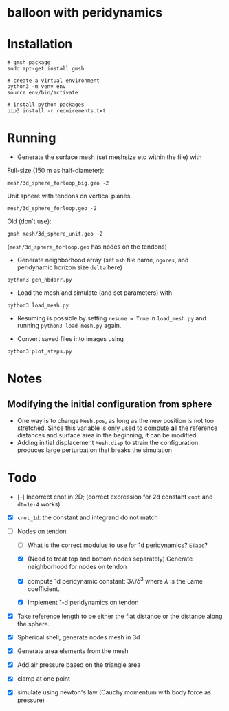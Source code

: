# balloon with peridynamics

# Installation
```
# gmsh package
sudo apt-get install gmsh

# create a virtual environment
python3 -m venv env
source env/bin/activate

# install python packages
pip3 install -r requirements.txt
```

# Running

- Generate the surface mesh (set meshsize etc within the file) with

Full-size (150 m as half-diameter):
```
mesh/3d_sphere_forloop_big.geo -2 
```

Unit sphere with tendons on vertical planes
```
mesh/3d_sphere_forloop.geo -2
```

Old (don't use):
```
gmsh mesh/3d_sphere_unit.geo -2
```
(`mesh/3d_sphere_forloop.geo` has nodes on the tendons)

- Generate neighborhood array (set `msh` file name, `ngores`, and peridynamic horizon size `delta` here)
```
python3 gen_nbdarr.py
```
* Load the mesh and simulate (and set parameters) with 
```
python3 load_mesh.py
```
- Resuming is possible by setting `resume = True` in `load_mesh.py` and running `python3 load_mesh.py` again.

- Convert saved files into images using
```
python3 plot_steps.py
```

# Notes

## Modifying the initial configuration from sphere

- One way is to change `Mesh.pos`, as long as the new position is not too stretched. Since this variable is only used to compute **all** the reference distances and surface area in the beginning, it can be modified.
- Adding initial displacement `Mesh.disp` to strain the configuration produces large perturbation that breaks the simulation

# Todo

- [-] Incorrect cnot in 2D; (correct expression for 2d constant `cnot` and `dt=1e-4` works)
- [x] `cnot_1d`: the constant and integrand do not match

- [ ] Nodes on tendon
	- [ ] What is the correct modulus to use for 1d peridynamics? `ETape`?
	- [x] (Need to treat top and bottom nodes separately) Generate neighborhood for nodes on tendon
	- [x] compute 1d peridynamic constant: $3 \lambda/ \delta^3$ where $\lambda$ is the Lame coefficient.
	- [x] Implement 1-d peridynamics on tendon


- [x] Take reference length to be either the flat distance or the distance along the sphere.
- [x] Spherical shell, generate nodes mesh in 3d
- [x] Generate area elements from the mesh
- [x] Add air pressure based on the triangle area
- [x] clamp at one point
- [x] simulate using newton's law (Cauchy momentum with body force as pressure) 
